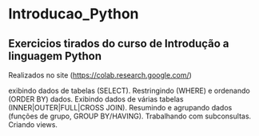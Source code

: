 # Introducao_Python
## Exercicios tirados do curso de Introdução a linguagem Python

Realizados no site (https://colab.research.google.com/)

exibindo dados de tabelas (SELECT). Restringindo (WHERE) e ordenando (ORDER BY) dados. Exibindo dados de várias tabelas (INNER|OUTER|FULL|CROSS JOIN). Resumindo e agrupando dados (funções de grupo, GROUP BY/HAVING). Trabalhando com subconsultas. Criando views.
